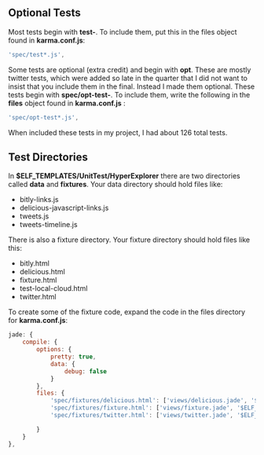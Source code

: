 ## Optional Tests

Most tests begin with **test-**. To include them, put this in the files object found in **karma.conf.js**:

```javascript
'spec/test*.js',
```

Some tests are optional (extra credit) and begin with **opt**. These are mostly twitter tests, which were added so late in the quarter that I did not want to insist that you include them in the final. Instead I made them optional. These tests begin with **spec/opt-test-**. To include them, write the following in the **files** object found in **karma.conf.js** :

```javascript
'spec/opt-test*.js',
```

When included these tests in my project, I had about 126 total tests.

## Test Directories

In **$ELF_TEMPLATES/UnitTest/HyperExplorer** there are two directories called **data** and **fixtures**. Your data directory should hold files like:

- bitly-links.js
- delicious-javascript-links.js
- tweets.js
- tweets-timeline.js

There is also a fixture directory. Your fixture directory should hold files like this:

- bitly.html
- delicious.html
- fixture.html
- test-local-cloud.html
- twitter.html

To create some of the fixture code, expand the code in the files directory for **karma.conf.js**:

```javascript
jade: {
    compile: {
        options: {
            pretty: true,
            data: {
                debug: false
            }
        },
        files: {
            'spec/fixtures/delicious.html': ['views/delicious.jade', '$ELF_TEMPLATES/JadeMixins/*.jade'],
            'spec/fixtures/fixture.html': ['views/fixture.jade', '$ELF_TEMPLATES/JadeMixins/*.jade'],
            'spec/fixtures/twitter.html': ['views/twitter.jade', '$ELF_TEMPLATES/JadeMixins/*.jade']

        }
    }
},
```

